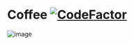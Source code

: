# Coffee [![CodeFactor](https://www.codefactor.io/repository/github/dmitrygaydabura/coffee/badge)](https://www.codefactor.io/repository/github/dmitrygaydabura/coffee)  
![image](https://user-images.githubusercontent.com/103960072/171924968-dd50dafb-79a7-4897-82cf-40bae7743ebf.png)
